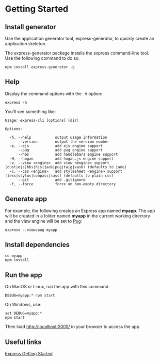 # Getting Started #

## Install generator ##

Use the application generator tool, express-generator, to quickly create an application skeleton.

The express-generator package installs the express command-line tool. Use the following command to do so:

    npm install express-generator -g

## Help ##

Display the command options with the -h option:

    express -h

You'll see something like:

    Usage: express-cli [options] [dir]

    Options:

      -h, --help           output usage information
          --version        output the version number
      -e, --ejs            add ejs engine support
          --pug            add pug engine support
          --hbs            add handlebars engine support
      -H, --hogan          add hogan.js engine support
      -v, --view <engine>  add view <engine> support (dust|ejs|hbs|hjs|jade|pug|twig|vash) (defaults to jade)
      -c, --css <engine>   add stylesheet <engine> support (less|stylus|compass|sass) (defaults to plain css)
          --git            add .gitignore
      -f, --force          force on non-empty directory

## Generate app ##

For example, the following creates an Express app named **myapp**. The app will be created in a folder named **myapp** in the current working directory and the view engine will be set to [Pug](https://pugjs.org/):

    express --view=pug myapp

## Install dependencies ##

    cd myapp
    npm install

## Run the app ##

On MacOS or Linux, run the app with this command:

    DEBUG=myapp:* npm start

On Windows, use:

    set DEBUG=myapp:*
    npm start

Then load [http://localhost:3000/](http://localhost:3000/) in your browser to access the app.

## Useful links ##

[Express Getting Started](http://expressjs.com/en/starter/generator.html)

